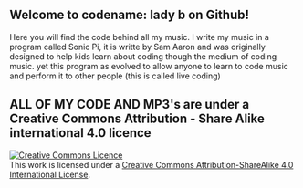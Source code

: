 ## Welcome to codename: lady b on Github!
Here you will find the code behind all my music. 
I write my music in a program called Sonic Pi, it is writte by Sam Aaron and was originally designed to help kids learn about coding though the medium of coding music. yet this program as evolved to allow anyone to learn to code music and perform it to other people (this is called live coding)

## ALL OF MY CODE AND MP3's are under a Creative Commons Attribution - Share Alike international 4.0 licence
<a rel="license" href="http://creativecommons.org/licenses/by-sa/4.0/"><img alt="Creative Commons Licence" style="border-width:0" src="https://i.creativecommons.org/l/by-sa/4.0/88x31.png" /></a><br />This work is licensed under a <a rel="license" href="http://creativecommons.org/licenses/by-sa/4.0/">Creative Commons Attribution-ShareAlike 4.0 International License</a>.
